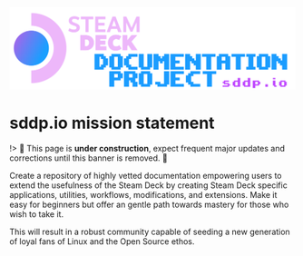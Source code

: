 ![The Steam Deck Documentation Project](../_media/SDDP_Logo_v3.1_xp.png)

# sddp.io mission statement

!> :construction: This page is **under construction**, expect frequent major
updates and corrections until this banner is removed. :construction:

Create a repository of highly vetted documentation empowering users to extend
the usefulness of the Steam Deck by creating Steam Deck specific applications,
utilities, workflows, modifications, and extensions. Make it easy for beginners
but offer an gentle path towards mastery for those who wish to take it.

This will result in a robust community capable of seeding a new generation of
loyal fans of Linux and the Open Source ethos.
